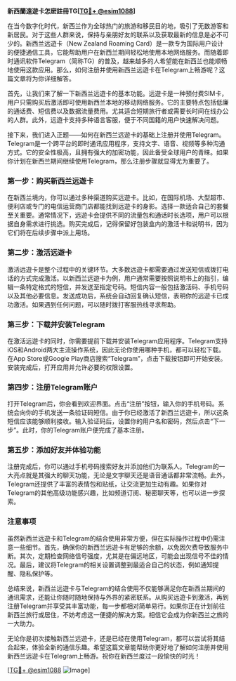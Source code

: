 **新西蘭遠遊卡怎麽註冊TG[[TG💪+ @esim1088](https://t.me/s/esim1088)]**

在当今数字化时代，新西兰作为全球热门的旅游和移民目的地，吸引了无数游客和新居民。对于这些人群来说，保持与亲朋好友的联系以及获取最新的信息是必不可少的。新西兰远遊卡（New Zealand Roaming Card）是一款专为国际用户设计的便捷通信工具，它能帮助用户在新西兰期间轻松地使用本地网络服务。而随着即时通讯软件Telegram（简称TG）的普及，越来越多的人希望能在新西兰也能顺畅地使用这款应用。那么，如何注册并使用新西兰远遊卡在Telegram上畅游呢？这篇文章将为你详细解答。

首先，让我们来了解一下新西兰远遊卡的基本功能。远遊卡是一种预付费SIM卡，用户只需购买后激活即可使用新西兰本地的移动网络服务。它的主要特点包括低廉的通话费、短信费以及数据流量费用。尤其适合短期旅行者或需要长时间在线办公的人群。此外，远遊卡支持多种语言客服，便于不同国籍的用户快速解决问题。

接下来，我们进入正题——如何在新西兰远遊卡的基础上注册并使用Telegram。Telegram是一个跨平台的即时通讯应用程序，支持文字、语音、视频等多种沟通方式。它的安全性极高，且拥有强大的加密功能，因此备受全球用户的青睐。如果你计划在新西兰期间继续使用Telegram，那么注册步骤就显得尤为重要了。

### 第一步：购买新西兰远遊卡

在新西兰境内，你可以通过多种渠道购买远遊卡。比如，在国际机场、大型超市、便利店或专门的电信运营商门店都能找到远遊卡的身影。选择一款适合自己的套餐至关重要。通常情况下，远遊卡会提供不同的流量包和通话时长选项，用户可以根据自身需求进行挑选。购买完成后，记得保留好包装盒内的激活卡和说明书，因为它们将在后续步骤中派上用场。

### 第二步：激活远遊卡

激活远遊卡是整个过程中的关键环节。大多数远遊卡都需要通过发送短信或拨打电话的方式完成激活。以新西兰远遊卡为例，用户通常需要按照说明书上的指引，编辑一条特定格式的短信，并发送至指定号码。短信内容一般包括激活码、手机号码以及其他必要信息。发送成功后，系统会自动回复确认短信，表明你的远遊卡已成功激活。如果遇到任何问题，可以随时拨打客服热线寻求帮助。

### 第三步：下载并安装Telegram

在激活远遊卡的同时，你需要提前下载并安装Telegram应用程序。Telegram支持iOS和Android两大主流操作系统，因此无论你使用哪种手机，都可以轻松下载。在App Store或Google Play商店搜索“Telegram”，点击下载按钮即可开始安装。安装完成后，打开应用并允许必要的权限设置。

### 第四步：注册Telegram账户

打开Telegram后，你会看到欢迎界面。点击“注册”按钮，输入你的手机号码。系统会向你的手机发送一条验证码短信。由于你已经激活了新西兰远遊卡，所以这条短信应该能够顺利接收。输入验证码后，设置你的用户名和密码，然后点击“下一步”。此时，你的Telegram账户便完成了基本注册。

### 第五步：添加好友并体验功能

注册完成后，你可以通过手机号码搜索好友并添加他们为联系人。Telegram的一大亮点就是其强大的聊天功能，无论是文字聊天还是语音通话都非常流畅。此外，Telegram还提供了丰富的表情包和贴纸，让交流更加生动有趣。如果你对Telegram的其他高级功能感兴趣，比如频道订阅、秘密聊天等，也可以进一步探索。

### 注意事项

虽然新西兰远遊卡和Telegram的结合使用非常方便，但在实际操作过程中仍需注意一些细节。首先，确保你的新西兰远遊卡有足够的余额，以免因欠费导致服务中断。其次，定期检查网络信号强度，尤其是在偏远地区，可能会出现信号不佳的情况。最后，建议将Telegram的相关设置调整到最适合自己的状态，例如通知提醒、隐私保护等。

总结来说，新西兰远遊卡与Telegram的结合使用不仅能够满足你在新西兰期间的通讯需求，还能让你随时随地保持与外界的紧密联系。从购买远遊卡到激活，再到注册Telegram并享受其丰富功能，每一步都相对简单易行。如果你正在计划前往新西兰旅行或居住，不妨考虑这一便捷的解决方案。相信它会成为你新西兰之旅的一大助力。

无论你是初次接触新西兰远遊卡，还是已经在使用Telegram，都可以尝试将其结合起来，体验全新的通信乐趣。希望这篇文章能帮助你更好地了解如何注册并使用新西兰远遊卡在Telegram上畅游。祝你在新西兰度过一段愉快的时光！

[[TG💪+ @esim1088](https://t.me/s/esim1088) ![Image](https://i.postimg.cc/4NQfJmqS/Snipaste-2025-05-13-00-14-12.png)]
